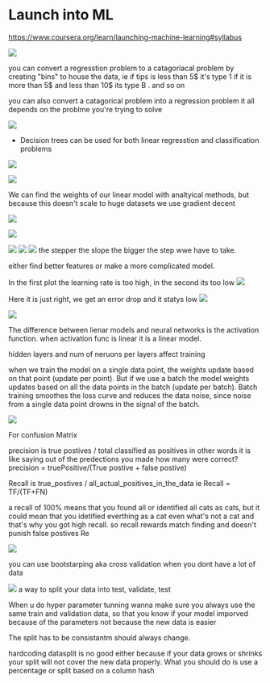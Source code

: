# Launch into ML
https://www.coursera.org/learn/launching-machine-learning#syllabus


![](screenshots/2021-07-12-18-49-15.png)

you can convert a regresstion problem to a catagoriacal problem by creating "bins" to house the data, ie if tips is less than 5$ it's type 1 if it is more than 5$ and less than 10$ its type B . and so on

you can also convert a catagorical problem into a regression problem it all depends on the problme you're trying to solve

![](screenshots/2021-07-12-22-18-33.png)


- Decision trees can be used for both linear regresstion and classification problems

![](screenshots/2021-07-14-11-30-13.png)

![](screenshots/2021-07-14-11-30-27.png)

We can find the weights of our linear model with analtyical methods, but because this doesn't scale to huge datasets we use gradient decent

![](screenshots/2021-07-14-11-44-47.png)

![](screenshots/2021-07-14-11-45-05.png)

![](screenshots/2021-07-14-12-16-32.png)
![](screenshots/2021-07-14-12-32-47.png)
![](screenshots/2021-07-14-12-32-30.png)
the stepper the slope the bigger the step wwe have to take.

either find better features or make a more complicated model.


In the first plot the learning rate is too high, in the second its too low ![](screenshots/2021-07-16-14-17-06.png)


Here it is just right, we get an error drop and it statys low ![](screenshots/2021-07-16-14-17-32.png)

![](screenshots/2021-07-16-14-21-35.png)


The difference between lienar models and neural networks is the activation function. when activation func is linear it is a linear model.

hidden layers and num of neruons per layers affect training


when we train the model on a single data point, the weights update based on that point (update per point). But if we use a batch the model weights updates based on all the data points in the batch (update per batch).
Batch training smoothes the loss curve and reduces the data noise, since noise from a single data point drowns in the signal of the batch.

![](screenshots/2021-07-16-14-11-30.png)




For confusion Matrix

precision is true postives / total classified as positives in other words it is like saying out of the predections you made how many were correct? 
precision = truePositive/(True postive + false postive)

Recall is true_postives / all_actual_positives_in_the_data ie Recall = TF/(TF+FN)

a recall of 100% means that you found all or identified all cats as cats, but it could mean that you idetified everthing as a cat even what's not a cat and that's why you got high recall. so recall rewards match finding and doesn't punish false postives
Re



![](screenshots/2021-07-17-13-58-37.png)

you can use bootstarping aka cross validation when you dont have a lot of data



![](screenshots/2021-07-17-15-42-50.png) a way to split your data into test, validate, test

When u do hyper parameter tunning wanna make sure you always use the same train and validation data, so that you know if your model imporved because of the parameters not because the new data is easier


The split has to be consistantm should always change.

hardcoding datasplit is no good either because if your data grows or shrinks your split will not cover the new data properly. What you should do is use a percentage or split based on a column hash